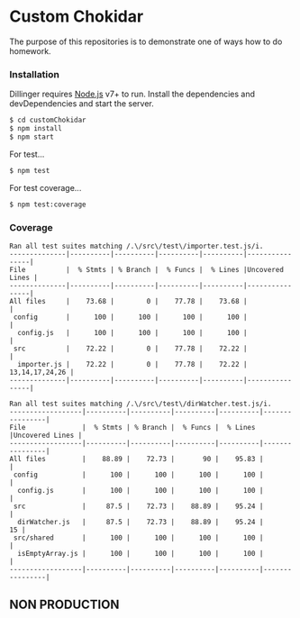 # Custom Chokidar
The purpose of this repositories is to demonstrate one of ways how to do homework.

### Installation
Dillinger requires [Node.js](https://nodejs.org/) v7+ to run.
Install the dependencies and devDependencies and start the server.

```sh
$ cd customChokidar
$ npm install
$ npm start
```

For test...

```sh
$ npm test
```

For test coverage...

```sh
$ npm test:coverage
```

### Coverage
```
Ran all test suites matching /.\/src\/test\/importer.test.js/i.
--------------|----------|----------|----------|----------|----------------|
File          |  % Stmts | % Branch |  % Funcs |  % Lines |Uncovered Lines |
--------------|----------|----------|----------|----------|----------------|
All files     |    73.68 |        0 |    77.78 |    73.68 |                |
 config       |      100 |      100 |      100 |      100 |                |
  config.js   |      100 |      100 |      100 |      100 |                |
 src          |    72.22 |        0 |    77.78 |    72.22 |                |
  importer.js |    72.22 |        0 |    77.78 |    72.22 | 13,14,17,24,26 |
--------------|----------|----------|----------|----------|----------------|

Ran all test suites matching /.\/src\/test\/dirWatcher.test.js/i.
------------------|----------|----------|----------|----------|----------------|
File              |  % Stmts | % Branch |  % Funcs |  % Lines |Uncovered Lines |
------------------|----------|----------|----------|----------|----------------|
All files         |    88.89 |    72.73 |       90 |    95.83 |                |
 config           |      100 |      100 |      100 |      100 |                |
  config.js       |      100 |      100 |      100 |      100 |                |
 src              |     87.5 |    72.73 |    88.89 |    95.24 |                |
  dirWatcher.js   |     87.5 |    72.73 |    88.89 |    95.24 |             15 |
 src/shared       |      100 |      100 |      100 |      100 |                |
  isEmptyArray.js |      100 |      100 |      100 |      100 |                |
------------------|----------|----------|----------|----------|----------------|
```

## NON PRODUCTION


